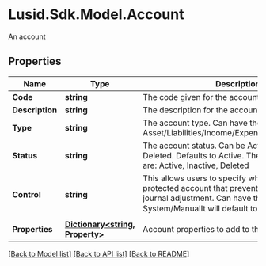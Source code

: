 # Lusid.Sdk.Model.Account
An account

## Properties

Name | Type | Description | Notes
------------ | ------------- | ------------- | -------------
**Code** | **string** | The code given for the account. | 
**Description** | **string** | The description for the account. | [optional] 
**Type** | **string** | The account type. Can have the values: Asset/Liabilities/Income/Expense/Capital/Revenue. | 
**Status** | **string** | The account status. Can be Active, Inactive or Deleted. Defaults to Active. The available values are: Active, Inactive, Deleted | 
**Control** | **string** | This allows users to specify whether this a protected account that prevents direct manual journal adjustment. Can have the values: System/ManualIt will default to â€œManualâ€. | 
**Properties** | [**Dictionary&lt;string, Property&gt;**](Property.md) | Account properties to add to the account. | [optional] 

[[Back to Model list]](../README.md#documentation-for-models) [[Back to API list]](../README.md#documentation-for-api-endpoints) [[Back to README]](../README.md)

